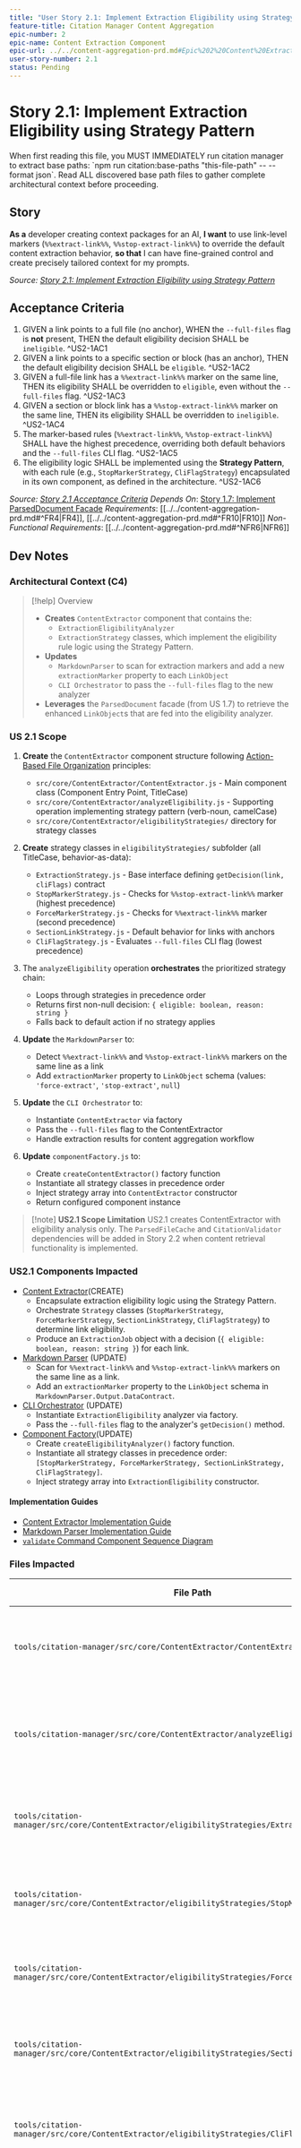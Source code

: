 ```yaml
---
title: "User Story 2.1: Implement Extraction Eligibility using Strategy Pattern"
feature-title: Citation Manager Content Aggregation
epic-number: 2
epic-name: Content Extraction Component
epic-url: ../../content-aggregation-prd.md#Epic%202%20Content%20Extraction%20Component
user-story-number: 2.1
status: Pending
---
```


# Story 2.1: Implement Extraction Eligibility using Strategy Pattern

<critical-llm-initialization-instructions>
When first reading this file, you MUST IMMEDIATELY run citation manager to extract base paths: `npm run citation:base-paths "this-file-path" -- --format json`. Read ALL discovered base path files to gather complete architectural context before proceeding.
</critical-llm-initialization-instructions>

## Story

**As a** developer creating context packages for an AI,
**I want** to use link-level markers (`%%extract-link%%`, `%%stop-extract-link%%`) to override the default content extraction behavior,
**so that** I can have fine-grained control and create precisely tailored context for my prompts.

_Source: [Story 2.1: Implement Extraction Eligibility using Strategy Pattern](../../content-aggregation-prd.md#Story%202.1%20Implement%20Extraction%20Eligibility%20using%20Strategy%20Pattern)_

## Acceptance Criteria
1. GIVEN a link points to a full file (no anchor), WHEN the `--full-files` flag is **not** present, THEN the default eligibility decision SHALL be `ineligible`. ^US2-1AC1
2. GIVEN a link points to a specific section or block (has an anchor), THEN the default eligibility decision SHALL be `eligible`. ^US2-1AC2
3. GIVEN a full-file link has a `%%extract-link%%` marker on the same line, THEN its eligibility SHALL be overridden to `eligible`, even without the `--full-files` flag. ^US2-1AC3
4. GIVEN a section or block link has a `%%stop-extract-link%%` marker on the same line, THEN its eligibility SHALL be overridden to `ineligible`. ^US2-1AC4
5. The marker-based rules (`%%extract-link%%`, `%%stop-extract-link%%`) SHALL have the highest precedence, overriding both default behaviors and the `--full-files` CLI flag. ^US2-1AC5
6. The eligibility logic SHALL be implemented using the **Strategy Pattern**, with each rule (e.g., `StopMarkerStrategy`, `CliFlagStrategy`) encapsulated in its own component, as defined in the architecture. ^US2-1AC6

_Source: [Story 2.1 Acceptance Criteria](../../content-aggregation-prd.md#Story%202.1%20Acceptance%20Criteria)_
_Depends On_: [Story 1.7: Implement ParsedDocument Facade](../../content-aggregation-prd.md#Story%201.7%20Implement%20ParsedDocument%20Facade)
_Requirements_: [[../../content-aggregation-prd.md#^FR4|FR4]], [[../../content-aggregation-prd.md#^FR10|FR10]]
_Non-Functional Requirements_: [[../../content-aggregation-prd.md#^NFR6|NFR6]]

## Dev Notes

### Architectural Context (C4)

> [!help] Overview
> - **Creates** `ContentExtractor` component that contains the:
>   - `ExtractionEligibilityAnalyzer`
>   - `ExtractionStrategy` classes, which implement the eligibility rule logic using the Strategy Pattern.
> - **Updates**
>   - `MarkdownParser` to scan for extraction markers and add a new `extractionMarker` property to each `LinkObject`
>   - `CLI Orchestrator` to pass the `--full-files` flag to the new analyzer
> - **Leverages** the `ParsedDocument` facade (from US 1.7) to retrieve the enhanced `LinkObject`s that are fed into the eligibility analyzer.

### US 2.1 Scope

1. **Create** the `ContentExtractor` component structure following [Action-Based File Organization](../../../../../../../design-docs/Architecture%20Principles.md#Action-Based%20File%20Organization)  principles:
    - `src/core/ContentExtractor/ContentExtractor.js` - Main component class (Component Entry Point, TitleCase)
    - `src/core/ContentExtractor/analyzeEligibility.js` - Supporting operation implementing strategy pattern (verb-noun, camelCase)
    - `src/core/ContentExtractor/eligibilityStrategies/` directory for strategy classes

2. **Create** strategy classes in `eligibilityStrategies/` subfolder (all TitleCase, behavior-as-data):
    - `ExtractionStrategy.js` - Base interface defining `getDecision(link, cliFlags)` contract
    - `StopMarkerStrategy.js` - Checks for `%%stop-extract-link%%` marker (highest precedence)
    - `ForceMarkerStrategy.js` - Checks for `%%extract-link%%` marker (second precedence)
    - `SectionLinkStrategy.js` - Default behavior for links with anchors
    - `CliFlagStrategy.js` - Evaluates `--full-files` CLI flag (lowest precedence)

3. The `analyzeEligibility` operation **orchestrates** the prioritized strategy chain:
    - Loops through strategies in precedence order
    - Returns first non-null decision: `{ eligible: boolean, reason: string }`
    - Falls back to default action if no strategy applies

4. **Update** the `MarkdownParser` to:
    - Detect `%%extract-link%%` and `%%stop-extract-link%%` markers on the same line as a link
    - Add `extractionMarker` property to `LinkObject` schema (values: `'force-extract'`, `'stop-extract'`, `null`)

5. **Update** the `CLI Orchestrator` to:
    - Instantiate `ContentExtractor` via factory
    - Pass the `--full-files` flag to the ContentExtractor
    - Handle extraction results for content aggregation workflow

6. **Update** `componentFactory.js` to:
    - Create `createContentExtractor()` factory function
    - Instantiate all strategy classes in precedence order
    - Inject strategy array into `ContentExtractor` constructor
    - Return configured component instance

> [!note] **US2.1 Scope Limitation**
> US2.1 creates ContentExtractor with eligibility analysis only. The `ParsedFileCache` and `CitationValidator` dependencies will be added in Story 2.2 when content retrieval functionality is implemented.

### US2.1 Components Impacted

- [Content Extractor](../../content-aggregation-architecture.md#==Citation%20Manager.Content%20Extractor==)(CREATE)
  - Encapsulate extraction eligibility logic using the Strategy Pattern.
  - Orchestrate `Strategy` classes (`StopMarkerStrategy`, `ForceMarkerStrategy`, `SectionLinkStrategy`, `CliFlagStrategy`) to determine link eligibility.
  - Produce an `ExtractionJob` object with a decision (`{ eligible: boolean, reason: string }`) for each link.
- [Markdown Parser](../../content-aggregation-architecture.md#Citation%20Manager.Markdown%20Parser) (UPDATE)
  - Scan for `%%extract-link%%` and `%%stop-extract-link%%` markers on the same line as a link.
  - Add an `extractionMarker` property to the `LinkObject` schema in `MarkdownParser.Output.DataContract`.
- [CLI Orchestrator](../../content-aggregation-architecture.md#Citation%20Manager.CLI%20Orchestrator) (UPDATE)
  - Instantiate `ExtractionEligibility` analyzer via factory.
  - Pass the `--full-files` flag to the analyzer's `getDecision()` method.
- [Component Factory](../../content-aggregation-architecture.md#Level%204%20Code%20Organization)(UPDATE)
  - Create `createEligibilityAnalyzer()` factory function.
  - Instantiate all strategy classes in precedence order: `[StopMarkerStrategy, ForceMarkerStrategy, SectionLinkStrategy, CliFlagStrategy]`.
  - Inject strategy array into `ExtractionEligibility` constructor.

#### Implementation Guides
- [Content Extractor Implementation Guide](../../../../component-guides/Content%20Extractor%20Implementation%20Guide.md)
- [Markdown Parser Implementation Guide](../../../../component-guides/Markdown%20Parser%20Implementation%20Guide.md)
- [`validate` Command Component Sequence Diagram](../../content-aggregation-architecture.md#`validate`%20Command%20Component%20Sequence%20Diagram)

### Files Impacted

| File Path                                                                                       | Action       | Description                                                                       | Rationale & Requirements                                                                                                                                                                                                                                                                               |
| ----------------------------------------------------------------------------------------------- | ------------ | --------------------------------------------------------------------------------- | ------------------------------------------------------------------------------------------------------------------------------------------------------------------------------------------------------------------------------------------------------------------------------------------------------ |
| `tools/citation-manager/src/core/ContentExtractor/ContentExtractor.js`                          | **(CREATE)** | Main component class orchestrating content extraction.                            | Component entry point (TitleCase, noun-based) per [File Structure](../../../../component-guides/Content%20Extractor%20Implementation%20Guide.md#File%20Structure). Orchestrates eligibility analysis and content retrieval.                                                    |
| `tools/citation-manager/src/core/ContentExtractor/analyzeEligibility.js`                        | **(CREATE)** | Supporting operation implementing strategy pattern for eligibility analysis.      | Supporting operation (camelCase, verb-noun) per [Action-Based File Organization](../../../../Architecture%20Principles.md#^action-based-file-organization-definition). Orchestrates prioritized strategy chain execution.                                                            |
| `tools/citation-manager/src/core/ContentExtractor/eligibilityStrategies/ExtractionStrategy.js`  | **(CREATE)** | Base interface class defining the contract for extraction eligibility strategies. | Required by [AC6](#^US2-1AC6) (Strategy Pattern). All concrete strategy classes extend this interface with a `getDecision(link, cliFlags)` method.                                                                                                                                                     |
| `tools/citation-manager/src/core/ContentExtractor/eligibilityStrategies/StopMarkerStrategy.js`  | **(CREATE)** | Concrete strategy checking for `%%stop-extract-link%%` marker.                    | Highest precedence rule ([AC5](#^US2-1AC5)). Returns `{ eligible: false, reason: "..." }` when marker present, `null` otherwise.                                                                                                                                                                       |
| `tools/citation-manager/src/core/ContentExtractor/eligibilityStrategies/ForceMarkerStrategy.js` | **(CREATE)** | Concrete strategy checking for `%%extract-link%%` marker.                         | Second-highest precedence rule ([AC5](#^US2-1AC5), [AC3](#^US2-1AC3)). Overrides default full-file behavior to force extraction.                                                                                                                                                                       |
| `tools/citation-manager/src/core/ContentExtractor/eligibilityStrategies/SectionLinkStrategy.js` | **(CREATE)** | Concrete strategy for default section/block link behavior.                        | Returns `{ eligible: true }` when `link.anchorType` is not null ([AC2](#^US2-1AC2)), implementing default extraction for links with anchors.                                                                                                                                                           |
| `tools/citation-manager/src/core/ContentExtractor/eligibilityStrategies/CliFlagStrategy.js`     | **(CREATE)** | Concrete strategy evaluating `--full-files` CLI flag.                             | Lowest precedence rule. Returns `{ eligible: true }` for full-file links when flag present, `{ eligible: false }` otherwise ([AC1](#^US2-1AC1)).                                                                                                                                                       |
| `tools/citation-manager/src/MarkdownParser.js`                                                  | **(UPDATE)** | Add marker detection logic in `extractLinks()` method.                            | Required by [FR10](../../content-aggregation-prd.md#^FR10), [NFR6](../../content-aggregation-prd.md#^NFR6). Scan for `%%extract-link%%` and `%%stop-extract-link%%` on same line as links. Add `extractionMarker` property to LinkObject schema (values: `'force-extract'`, `'stop-extract'`, `null`). |
| `tools/citation-manager/src/citation-manager.js`                                                | **(UPDATE)** | CLI orchestrator to instantiate ContentExtractor and pass `--full-files` flag.    | Required for Epic 2 integration. Create ContentExtractor via factory, invoke component methods for eligibility analysis and content extraction. Handle results for content aggregation workflow.                                                                                                       |
| `tools/citation-manager/src/factories/componentFactory.js`                                      | **(UPDATE)** | Add `createContentExtractor()` factory function.                                  | Required by [AC6](#^US2-1AC6) and DI pattern. Instantiate ContentExtractor with strategy array in precedence order (StopMarkerStrategy, ForceMarkerStrategy, SectionLinkStrategy, CliFlagStrategy), return configured component instance.                                                              |
| `tools/citation-manager/design-docs/component-guides/Markdown Parser Implementation Guide.md`   | **(UPDATE)** | Document `extractionMarker` property in `LinkObject` schema.                      | Required for contract documentation. Update `LinkObject` JSON schema with new `extractionMarker: string\|null` field. Add examples showing marker detection in parser output.                                                                                                                          |

## Whiteboard


---

### The Strategic Solution ✅

The Strategy Pattern, as required by **Acceptance Criterion 6**, solves this problem by decoupling the rules from the orchestrator. Each rule becomes its own small, independent component, and the main logic becomes a simple function:

```javascript
// analyzeEligibility.js - Supporting operation using strategy pattern
// This is our chosen, extensible architecture.

/**
 * Analyze link eligibility using strategy chain
 * @param {LinkObject} link - Link to analyze
 * @param {Object} cliFlags - CLI flags
 * @param {ExtractionStrategy[]} strategies - Strategy chain in precedence order
 * @returns {{ eligible: boolean, reason: string }} Eligibility decision
 */
export function analyzeEligibility(link, cliFlags, strategies) {
  // The order of the strategies array defines the rule precedence.
  for (const strategy of strategies) {
    const decision = strategy.getDecision(link, cliFlags);
    // The first strategy that returns a non-null decision wins.
    if (decision !== null) {
      return decision;
    }
  }
  // ... return default action
  return { eligible: false, reason: 'default' };
}

/**
 * Create eligibility analyzer with configured strategies
 * @param {ExtractionStrategy[]} strategies - Ordered strategy chain
 * @returns {Function} Configured analyzer function
 */
export function createEligibilityAnalyzer(strategies) {
  return (link, cliFlags) => analyzeEligibility(link, cliFlags, strategies);
}
```

This is a robust and maintainable design. Adding a new rule in the future is as simple as creating a new strategy class and adding it to the array in the factory—we never have to touch the core `analyzeEligibility` function again.
